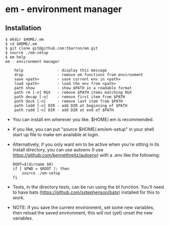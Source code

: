 
# em - environment manager

## Installation

    $ mkdir $HOME/.em
    $ cd $HOME/.em
    $ git clone git@github.com:tbarron/em.git
    $ source ./em-setup
    $ em help
    em - environment manager

        help               - display this message
        drop               - remove em functions from environment
        save <path>        - save current env in <path>
        load <path>        - load the env from <path>
        path show          - show $PATH in a readable format
        path rm [-n] RGX   - remove $PATH items matching RGX
        path decap [-n]    - remove first item from $PATH
        path dock [-n]     - remove last item from $PATH
        path ladd [-n] DIR - add DIR at beginning of $PATH
        path radd [-n] DIR - add DIR at end of $PATH

  * You can install em wherever you like. $HOME/.em is recommended.

  * If you like, you can put "source $HOME/.em/em-setup" in your shell
    start up file to make em available at login.

  * Alternatively, if you only want em to be active when you're sitting in
    its install directory, you can use autoenv (I use
    https://github.com/kennethreitz/autoenv) with a .env like the
    following:

        ROOT=$(dirname $0)
        if [ $PWD = $ROOT ]; then
            source ./em-setup
        fi

  * Tests, in the directory tests, can be run using the bt function. You'll
    need to have bats (https://github.com/sstephenson/bats) installed for
    this to work.

  * NOTE: If you save the current environment, set some new variables, then
    reload the saved environment, this will not (yet) unset the new variables.
